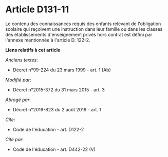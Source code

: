 # Article D131-11

Le contenu des connaissances requis des enfants relevant de l'obligation scolaire qui reçoivent une instruction dans leur
famille ou dans les classes des établissements d'enseignement privés hors contrat est défini par l'annexe mentionnée à
l'article D. 122-2.

**Liens relatifs à cet article**

_Anciens textes_:

  - Décret n°99-224 du 23 mars 1999 - art. 1 (Ab)

_Modifié par_:

  - Décret n°2015-372 du 31 mars 2015 - art. 3

_Abrogé par_:

  - Décret n°2019-823 du 2 août 2019 - art. 1

_Cite_:

  - Code de l'éducation - art. D122-2

_Cité par_:

  - Code de l'éducation - art. D442-22 (V)

